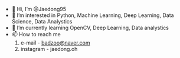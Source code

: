 - 👋 Hi, I’m @Jaedong95
- 👀 I’m interested in Python, Machine Learning, Deep Learning, Data Science, Data Analystics 
- 🌱 I’m currently learning OpenCV, Deep Learning, Data analystics
- 📫 How to reach me 
  1. e-mail  - badzoo@naver.com
  2. instagram  - jaedong.oh

<!---
Jaedong95/Jaedong95 is a ✨ special ✨ repository because its `README.md` (this file) appears on your GitHub profile.
You can click the Preview link to take a look at your changes.
--->
